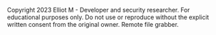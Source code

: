 Copyright 2023 Elliot M - Developer and security researcher.
For educational purposes only. Do not use or reproduce without the explicit written consent from the original owner.
Remote file grabber.
